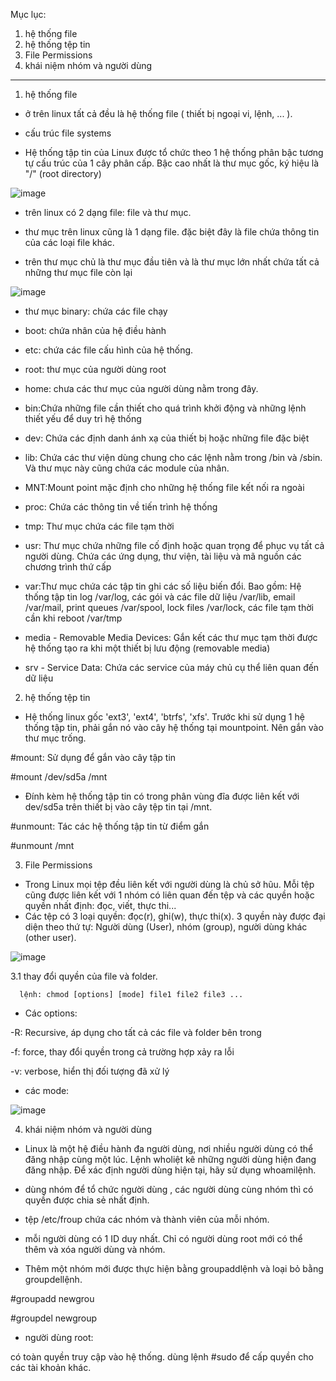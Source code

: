 Mục lục:

1. hệ thống file
2. hệ thống tệp tin
3. File Permissions
4. khái niệm nhóm và người dùng



-------------------------------------------------------------------
1. hệ thống file

- ở trên linux tất cả đều là hệ thống file ( thiết bị ngoại vi, lệnh, ... ).

- cấu trúc file systems

- Hệ thống tập tin của Linux được tổ chức theo 1 hệ thống phân bậc tương tự cấu trúc của 1 cây phân cấp. Bậc cao nhất là thư mục gốc, ký hiệu là "/" (root directory)


![image](https://user-images.githubusercontent.com/95491130/181148872-8c19ded7-f9b2-45fa-abef-78d32a607ad2.png)

- trên linux có 2 dạng file: file và thư mục. 

- thư mục trên linux cũng là 1 dạng file. đặc biệt đây là file chứa thông tin của các loại file khác.

- trên thư mục chủ là thư mục đầu tiên và là thư mục lớn nhất chứa tất cả những thư mục file còn lại 

![image](https://user-images.githubusercontent.com/95491130/181149246-c9a0b1af-b847-44ca-b850-a3bcc9a11d34.png)

- thư mục binary: chứa các file chạy

- boot: chứa nhân của hệ điều hành

- etc: chứa các file cấu hình của hệ thống. 

- root: thư mục của người dùng root 

- home: chưa các thư mục của người dùng nằm trong đây. 

- bin:Chứa những file cần thiết cho quá trình khởi động và những lệnh thiết yếu để duy trì hệ thống

- dev: Chứa các định danh ánh xạ của thiết bị hoặc những file đặc biệt

- lib: Chứa các thư viện dùng chung cho các lệnh nằm trong /bin và /sbin. Và thư mục này cũng chứa các module của nhân.

- MNT:Mount point mặc định cho những hệ thống file kết nối ra ngoài

- proc: Chứa các thông tin về tiến trình hệ thống

- tmp: Thư mục chứa các file tạm thời

- usr: Thư mục chứa những file cố định hoặc quan trọng để phục vụ tất cả người dùng. Chứa các ứng dụng, thư viện, tài liệu và mã nguồn các chương trình thứ cấp

- var:Thư mục chứa các tập tin ghi các số liệu biến đổi. Bao gồm: Hệ thống tập tin log /var/log, các gói và các file dữ liệu /var/lib, email /var/mail, print queues /var/spool, lock files /var/lock, các file tạm thời cần khi reboot /var/tmp

- media - Removable Media Devices: Gắn kết các thư mục tạm thời được hệ thống tạo ra khi một thiết bị lưu động (removable media)

- srv - Service Data: Chứa các service của máy chủ cụ thể liên quan đến dữ liệu

2. hệ thống tệp tin

- Hệ thống linux gốc 'ext3', 'ext4', 'btrfs', 'xfs'. Trước khi sử dụng 1 hệ thống tập tin, phải gắn nó vào cây hệ thống tại mountpoint. Nên gắn vào thư mục trống.

#mount: Sử dụng để gắn vào cây tập tin

#mount /dev/sd5a /mnt

- Đính kèm hệ thống tập tin có trong phân vùng đĩa được liên kết với dev/sd5a trên thiết bị vào cây tệp tin tại /mnt.

#unmount: Tác các hệ thống tập tin từ điểm gắn

#unmount /mnt

3. File Permissions

- Trong Linux mọi tệp đều liên kết với người dùng là chủ sở hũu. Mỗi tệp cũng được liên kết với 1 nhóm có liên quan đến tệp và các quyền hoặc quyền nhất định: đọc, viết, thực thi...
- Các tệp có 3 loại quyền: đọc(r), ghi(w), thực thi(x). 3 quyền này được đại diện theo thứ tự: Người dùng (User), nhóm (group), người dùng khác (other user).

![image](https://user-images.githubusercontent.com/95491130/181410049-2c1f48b3-8dbe-434c-abeb-4963aa6aaf2f.png)

3.1 thay đổi quyền của file và folder.

      lệnh: chmod [options] [mode] file1 file2 file3 ...
      
- Các options:

-R: Recursive, áp dụng cho tất cả các file và folder bên trong

-f: force, thay đổi quyền trong cả trường hợp xảy ra lỗi

-v: verbose, hiển thị đối tượng đã xử lý

- các mode:

![image](https://user-images.githubusercontent.com/95491130/181410306-25bf7a23-e0fb-46d3-b714-2d7f6614bd63.png)

4. khái niệm nhóm và người dùng

- Linux là một hệ điều hành đa người dùng, nơi nhiều người dùng có thể đăng nhập cùng một lúc. Lệnh wholiệt kê những người dùng hiện đang đăng nhập. Để xác định người dùng hiện tại, hãy sử dụng whoamilệnh.

- dùng nhóm để tổ chức người dùng , các người dùng cùng nhóm thì có quyền được chia sẻ nhất định.
  
- tệp /etc/froup chứa các nhóm và thành viên của mỗi nhóm.
  
- mỗi người dùng có 1 ID duy nhất.  Chỉ có người dùng root mới có thể thêm và xóa người dùng và nhóm. 
  
-  Thêm một nhóm mới được thực hiện bằng groupaddlệnh và loại bỏ bằng groupdellệnh.

#groupadd newgrou
  
#groupdel newgroup
  
- người dùng root:

có toàn quyền truy cập vào hệ thống. dùng lệnh #sudo để cấp quyền cho các tài khoản khác.
  


